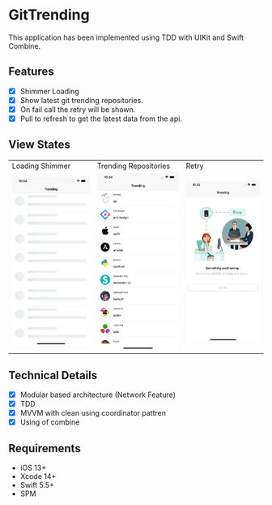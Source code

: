 # GitTrending

This application has been implemented using TDD with UIKit and Swift Combine.

## Features

- [x] Shimmer Loading
- [x] Show latest git trending repositories.
- [x] On fail call the retry will be shown.
- [x] Pull to refresh to get the latest data from the api.

## View States
<table>
  <tr>
    <td>Loading Shimmer</td>
    <td>Trending Repositories</td>
    <td>Retry</td>
  </tr>
  <tr>
  <td><img src="ScreenShots/loading shimmer.png" alt="loading" width="200"/></td>
    <td><img src="ScreenShots/repositories.png" alt="repositories" width="200"/></td>
    <td><img src="ScreenShots/retry.png" alt="retry" width="200"/></td>
   </tr>
 </table>

## Technical Details

- [x] Modular based architecture (Network Feature)
- [x] TDD
- [x] MVVM with clean using coordinator pattren
- [x] Using of combine

## Requirements

- iOS 13+ 
- Xcode 14+
- Swift 5.5+
- SPM

